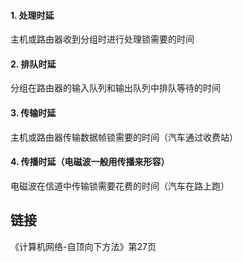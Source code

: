 #### 1. 处理时延
主机或路由器收到分组时进行处理锁需要的时间

#### 2. 排队时延
分组在路由器的输入队列和输出队列中排队等待的时间

#### 3. 传输时延
主机或路由器传输数据帧锁需要的时间（汽车通过收费站）

#### 4. 传播时延（电磁波一般用传播来形容）
电磁波在信道中传输锁需要花费的时间（汽车在路上跑）

## 链接
《计算机网络-自顶向下方法》第27页

